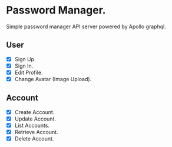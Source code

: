 # Password Manager.

Simple password manager API server powered by Apollo graphql.

## User

- [x] Sign Up.
- [x] Sign In.
- [x] Edit Profile.
- [x] Change Avatar (Image Upload).

## Account

- [x] Create Account.
- [x] Update Account.
- [x] List Accounts.
- [x] Retrieve Account.
- [x] Delete Account.
